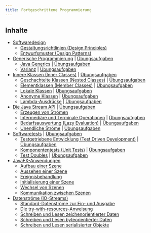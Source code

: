 ```yaml
---
title: Fortgeschrittene Programmierung
---
```


## Inhalte
- [Softwaredesign](design/design.md)
    - [Gestaltungsrichtlinien (Design Principles)](design/design-principles.md)
    - [Entwurfsmuster (Design Patterns)](design/design-patterns.md)
- [Generische Programmierung](generics/generics.md) \| [Übungsaufgaben](generics/exercises/generics.md)
    - [Java Generics](generics/java-generics.md) \| [Übungsaufgaben](generics/exercises/java-generics.md)
    - [Varianz](generics/variance.md) \| [Übungsaufgaben](generics/exercises/variance.md)
- [Innere Klassen (Inner Classes)](inner-classes/inner-classes.md) \| [Übungsaufgaben](inner-classes/exercises/inner-classes.md)
    - [Geschachtelte Klassen (Nested Classes)](inner-classes/nested-classes.md) \| [Übungsaufgaben](inner-classes/exercises/nested-classes.md)
    - [Elementklassen (Member Classes)](inner-classes/member-classes.md) \| [Übungsaufgaben](inner-classes/exercises/member-classes.md)
    - [Lokale Klassen](inner-classes/local-classes.md) \| [Übungsaufgaben](inner-classes/exercises/local-classes.md)
    - [Anonyme Klassen](inner-classes/anonymous-classes.md) \| [Übungsaufgaben](inner-classes/exercises/anonymous-classes.md)
    - [Lambda-Ausdrücke](inner-classes/lambda-expressions.md) \| [Übungsaufgaben](inner-classes/exercises/lambda-expressions.md)
- [Die Java Stream API](java-stream-api/java-stream-api.md) \| [Übungsaufgaben](java-stream-api/exercises/java-stream-api.md)
    - [Erzeugen von Strömen](java-stream-api/streams.md)
    - [Intermediäre und Terminale Operationen](java-stream-api/intermediate-and-terminal-operations.md) \| [Übungsaufgaben](java-stream-api/exercises/intermediate-and-terminal-operations.md)
    - [Bedarfsauswertung (Lazy Evaluation)](java-stream-api/lazy-evaluation.md) \| [Übungsaufgaben](java-stream-api/exercises/lazy-evaluation.md)
    - [Unendliche Ströme](java-stream-api/infinite-streams.md) \| [Übungsaufgaben](java-stream-api/exercises/infinite-streams.md)
- [Softwaretests](testing/testing.md) \| [Übungsaufgaben](testing/exercises/testing.md)
    - [Testgetriebene Entwicklung (Test Driven Development)](testing/tdd.md) \| [Übungsaufgaben](testing/exercises/tdd.md)
    - [Komponententests (Unit Tests)](testing/unit-tests.md) \| [Übungsaufgaben](testing/exercises/unit-tests.md)
    - [Test Doubles](testing/test-doubles.md) \| [Übungsaufgaben](testing/exercises/test-doubles.md)
- [JavaFX-Anwendungen](javafx/javafx.md)
    - [Aufbau einer Szene](javafx/fxml-documents.md)
    - [Aussehen einer Szene](javafx/stylesheets.md)
    - [Ereignisbehandlung](javafx/event-handling.md)
    - [Initialisierung einer Szene](javafx/initialize.md)
    - [Wechsel von Szenen](javafx/scene-changes.md)
    - [Kommunikation zwischen Szenen](javafx/model.md)
- [Datenströme (IO-Streams)](io-streams/io-streams.md)
    - [Standard-Datenströme zur Ein- und Ausgabe](io-streams/standard-io-streams.md)
    - [Die try-with-resources-Anweisung](io-streams/try-with-resources.md)
    - [Schreiben und Lesen zeichenorientierter Daten](io-streams/writers-and-readers.md)
    - [Schreiben und Lesen byteorientierter Daten](io-streams/output-streams-and-input-streams.md) 
    - [Schreiben und Lesen serialisierter Objekte](io-streams/serialization.md)
